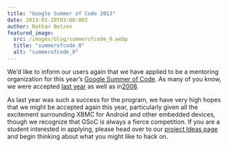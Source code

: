 ```yaml
---
title: "Google Summer of Code 2013"
date: 2013-03-28T03:00:00Z
author: Nathan Betzen
featured_image:
  src: /images/blog/summerofcode_0.webp
  title: "summerofcode_0"
  alt: "summerofcode_0"
---
```


We’d like to inform our users again that we have applied to be a mentoring organization for this year’s [Google Summer of Code](http://www.google-melange.com/gsoc/homepage/google/gsoc2013 "Google Summer of Code"). As many of you know, we were accepted [last year](https://opensource.googleblog.com/2013/01/xbmc-rocked-summer.html "XBMC Rocked the Summer of Code") as well as in[2008](https://kodi.wiki/view/Google_Summer_of_Code_2008 "XBMC GSoC 2008 page").

As last year was such a success for the program, we have very high hopes that we might be accepted again this year, particularly given all the excitement surrounding XBMC for Android and other embedded devices, though we recognize that GSoC is always a fierce competition. If you are a student interested in applying, please head over to our [project Ideas page](https://kodi.wiki/view/Google_Summer_of_Code_2013 "GSOC 2013 XBMC Ideas page") and begin thinking about what you might like to hack on.
